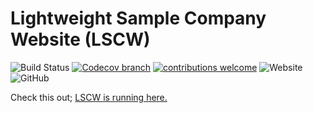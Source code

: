 # Lightweight Sample Company Website (LSCW)

![Build Status](https://travis-ci.org/ismailceliktr/ismailceliktr.github.io.svg?branch=master) [![Codecov branch](https://img.shields.io/codecov/c/github/ismailceliktr/ismailceliktr.github.io/master.svg?style=flat)](https://codecov.io/gh/ismailceliktr/ismailceliktr.github.io) [![contributions welcome](https://img.shields.io/badge/contributions-welcome-brightgreen.svg?style=flat)](https://github.com/ismailceliktr/ismailceliktr.github.io/issues) ![Website](https://img.shields.io/website/https/ismailceliktr.github.io) ![GitHub](https://img.shields.io/github/license/ismailceliktr/ismailceliktr.github.io) 

Check this out; [LSCW is running here.](https://ismailceliktr.github.io/#)
